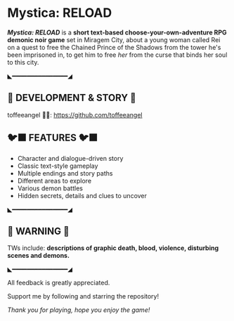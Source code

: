 # Mystica: RELOAD
***Mystica: RELOAD*** is a **short text-based choose-your-own-adventure RPG demonic noir game** set in Miragem City, about a young woman called Rei on a quest to free the Chained Prince of the Shadows from the tower he's been imprisoned in, to get him to free _her_ from the curse that binds her soul to this city.

◣━━━━━━━━━━━━━━━◢

## 🌆 DEVELOPMENT & STORY 🌆
toffeeangel 🧋🫧:
https://github.com/toffeeangel
## 🐦‍⬛ FEATURES 🐦‍⬛
* Character and dialogue-driven story
* Classic text-style gameplay
* Multiple endings and story paths
* Different areas to explore
* Various demon battles
* Hidden secrets, details and clues to uncover

◣━━━━━━━━━━━━━━━◢

## 🥀 WARNING 🥀
TWs include:
**descriptions of graphic death, blood, violence, disturbing scenes and demons.**

◣━━━━━━━━━━━━━━━◢

All feedback is greatly appreciated.

Support me by following and starring the repository!

_Thank you for playing, hope you enjoy the game!_
